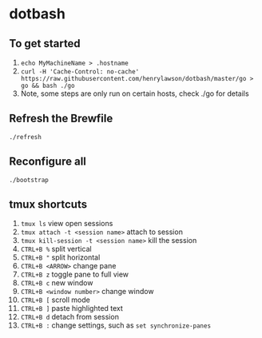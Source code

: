 # dotbash

## To get started
1. `echo MyMachineName > .hostname`
1. `curl -H 'Cache-Control: no-cache' https://raw.githubusercontent.com/henrylawson/dotbash/master/go > go && bash ./go`
1. Note, some steps are only run on certain hosts, check ./go for details

## Refresh the Brewfile
`./refresh`

## Reconfigure all
`./bootstrap`

## tmux shortcuts
1. `tmux ls` view open sessions
1. `tmux attach -t <session name>` attach to session
1. `tmux kill-session -t <session name>` kill the session
1. `CTRL+B %` split vertical
1. `CTRL+B "` split horizontal
1. `CTRL+B <ARROW>` change pane
1. `CTRL+B z` toggle pane to full view
1. `CTRL+B c` new window
1. `CTRL+B <window number>` change window
1. `CTRL+B [` scroll mode
1. `CTRL+B ]` paste highlighted text
1. `CTRL+B d` detach from session
1. `CTRL+B :` change settings, such as `set synchronize-panes`
